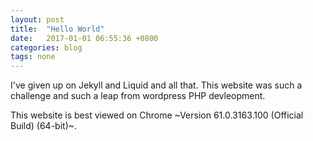 ```yaml
---
layout: post
title:  "Hello World"
date:   2017-01-01 06:55:36 +0800
categories: blog
tags: none
---
```


I've given up on Jekyll and Liquid and all that. This website was such a challenge and such a leap from wordpress PHP devleopment.

This website is best viewed on Chrome ~Version 61.0.3163.100 (Official Build) (64-bit)~.